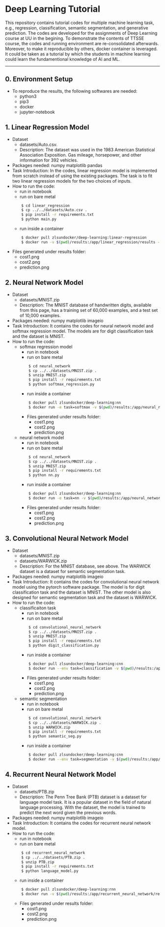 # Deep Learning Tutorial
This repository contains tutorial codes for multiple machine learning task, e.g., regression, classification, semantic segmentation, and generative prediction. The codes are developed for the assignments of Deep Learning course at UU in the begining. To demonstrate the contents of TTSSE course, the codes and running environment are re-consolidated afterwards. Moreover, to make it reproducible by others, docker container is leveraged. It could be taken as a tutorial by which the students in machine learning could learn the fundamentional knowledge of AI and ML.

-------------------
## 0. Environment Setup
* To reproduce the results, the following softwares are needed:
    * python3
    * pip3
    * docker
    * jupyter-notebook

## 1. Linear Regression Model
* Dataset
    * datasets/Auto.csv.
    * Description: The dataset was used in the 1983 American Statistical Association Exposition. Gas mileage, horsepower, and other information for 392 vehicles.
* Packages needed: numpy matplotlib pandas
* Task Introduction: In the codes, linear regression model is implemented from scratch instead of using the existing packages. The task is to fit two linear regression models for the two choices of inputs.
* How to run the code:
    * run in notebook
    * run on bare metal
    ```bash
        $ cd linear_regression
        $ cp ../../datasets/Auto.csv .
        $ pip install -r requirements.txt
        $ python main.py
    ```
    * run inside a container
    ```bash
        $ docker pull zlsundocker/deep-learning:linear-regression
        $ docker run -v $(pwd)/results:/app/linear_regression/results -t zlsundocker/deep-learning:linear-regression
    ```
* Files generated under results folder: 
    * cost1.png
    * cost2.png
    * prediction.png
## 2. Neural Network Model
* Dataset
    * datasets/MNIST.zip
    * Description: The MNIST database of handwritten digits, available from this page, has a training set of 60,000 examples, and a test set of 10,000 examples.
* Packages needed: numpy matplotlib imageio
* Task Introduction: It contains the codes for neural network model and softmax regression model. The models are for digit classification task and the dataset is MNIST.
* How to run the code:
    * softmax regression model
        * run in notebook
        * run on bare metal
        ```bash
            $ cd neural_network
            $ cp ../../datasets/MNIST.zip .
            $ unzip MNIST.zip
            $ pip install -r requirements.txt
            $ python softmax_regression.py
        ```
        * run inside a container
        ```bash
            $ docker pull zlsundocker/deep-learning:nn
            $ docker run -e task=softmax -v $(pwd)/results:/app/neural_network/results -t zlsundocker/deep-learning:nn
        ```
        * Files generated under results folder: 
            * cost1.png
            * cost2.png
            * prediction.png
    * neural network model
        * run in notebook
        * run on bare metal
        ```bash
            $ cd neural_network
            $ cp ../../datasets/MNIST.zip .
            $ unzip MNIST.zip
            $ pip install -r requirements.txt
            $ python nn.py
        ```
        * run inside a container
        ```bash
            $ docker pull zlsundocker/deep-learning:nn
            $ docker run -e task=nn -v $(pwd)/results:/app/neural_network/results -t zlsundocker/deep-learning:nn
        ```
        * Files generated under results folder: 
            * cost1.png
            * cost2.png
            * prediction.png
## 3. Convolutional Neural Network Model
* Dataset
    * datasets/MNIST.zip
    * datasets/WARWICK.zip
    * Description: For the MNIST database, see above. The WARWICK dataset is a dataset for semantic segmentation task.
* Packages needed: numpy matplotlib imageio
* Task Introduction: It contains the codes for convolutional neural network model using the pytorch software package. The model is for digit classification task and the dataset is MNIST. The other model is also designed for semantic segmentation task and the dataset is WARWICK.
* How to run the code:
    * classificaiton task
        * run in notebook 
        * run on bare metal
        ```bash
            $ cd convolutional_neural_network
            $ cp ../../datasets/MNIST.zip .
            $ unzip MNIST.zip
            $ pip install -r requirements.txt
            $ python digit_classification.py
        ```
        * run inside a container
        ```bash
            $ docker pull zlsundocker/deep-learning:cnn
            $ docker run --env task=classification -v $(pwd)/results:/app/convolutional_neural_network/results -t zlsundocker/deep-learning:cnn
        ```
        * Files generated under results folder: 
            * cost1.png
            * cost2.png
            * prediction.png
    * semantic segmentation
        * run in notebook
        * run on bare metal
        ```bash
            $ cd convolutional_neural_network
            $ cp ../../datasets/WARWICK.zip .
            $ unzip WARWICK.zip
            $ pip install -r requirements.txt
            $ python semantic_seg.py
        ```
        * run inside a container
        ```bash
            $ docker pull zlsundocker/deep-learning:cnn
            $ docker run --env task=segmentation -v $(pwd)/results:/app/convolutional_neural_network/results -t zlsundocker/deep-learning:cnn
        ```
## 4. Recurrent Neural Network Model
* Dataset
    * datasets/PTB.zip
    * Description: The Penn Tree Bank (PTB) dataset is a dataset for language model task. It is a popular dataset in the field of natural language processing. With the dataset, the model is trained to predict the next word given the previous words.
* Packages needed: numpy matplotlib imageio
* Task Introduction: It contains the codes for recurrent neural network model.
* How to run the code:
    * run in notebook
    * run on bare metal
    ```bash
        $ cd recurrent_neural_network
        $ cp ../../datasets/PTB.zip .
        $ unzip PTB.zip
        $ pip install -r requirements.txt
        $ python language_model.py
    ```
    * run inside a container
    ```bash
        $ docker pull zlsundocker/deep-learning:rnn
        $ docker run -v $(pwd)/results:/app/recurrent_neural_network/results -t zlsundocker/deep-learning:rnn
    ```
    * Files generated under results folder:
        * cost1.png
        * cost2.png
        * prediction.png